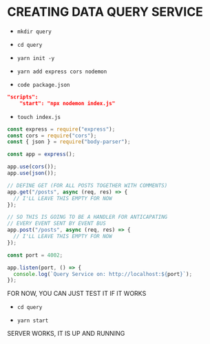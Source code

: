 # CREATING DATA QUERY SERVICE

- `mkdir query`

- `cd query`

- `yarn init -y`

- `yarn add express cors nodemon`

- `code package.json`

```json
"scripts":
    "start": "npx nodemon index.js"
```

- `touch index.js`

```js
const express = require("express");
const cors = require("cors");
const { json } = require("body-parser");

const app = express();

app.use(cors());
app.use(json());

// DEFINE GET (FOR ALL POSTS TOGETHER WITH COMMENTS)
app.get("/posts", async (req, res) => {
  // I'LL LEAVE THIS EMPTY FOR NOW
});

// SO THIS IS GOING TO BE A HANDLER FOR ANTICAPATING
// EVERY EVENT SENT BY EVENT BUS
app.post("/posts", async (req, res) => {
  // I'LL LEAVE THIS EMPTY FOR NOW
});

const port = 4002;

app.listen(port, () => {
  console.log(`Query Service on: http://localhost:${port}`);
});

```

FOR NOW, YOU CAN JUST TEST IT IF IT WORKS

- `cd query`

- `yarn start`

SERVER WORKS, IT IS UP AND RUNNING






